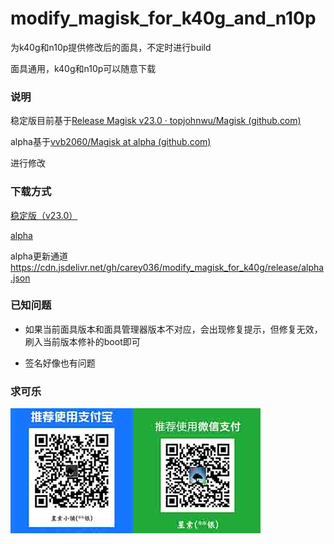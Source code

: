 # modify_magisk_for_k40g_and_n10p

为k40g和n10p提供修改后的面具，不定时进行build

面具通用，k40g和n10p可以随意下载

### 说明

稳定版目前基于[Release Magisk v23.0 · topjohnwu/Magisk (github.com)](https://github.com/topjohnwu/Magisk/releases/tag/v23.0)

alpha基于[vvb2060/Magisk at alpha (github.com)](https://github.com/vvb2060/Magisk/tree/alpha)

进行修改

### 下载方式

[稳定版（v23.0）](https://cdn.jsdelivr.net/gh/carey036/modify_magisk_for_k40g/release/Magisk_stable_app.apk)

[alpha](https://cdn.jsdelivr.net/gh/carey036/modify_magisk_for_k40g/release/Magisk_alpha_app.apk)

alpha更新通道 https://cdn.jsdelivr.net/gh/carey036/modify_magisk_for_k40g/release/alpha.json

### 已知问题

* 如果当前面具版本和面具管理器版本不对应，会出现修复提示，但修复无效，刷入当前版本修补的boot即可

* 签名好像也有问题


### 求可乐

![zanshang](./zanshang.jpg)

